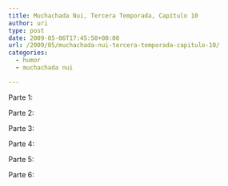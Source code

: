 ```yaml
---
title: Muchachada Nui, Tercera Temporada, Capítulo 10
author: uri
type: post
date: 2009-05-06T17:45:50+00:00
url: /2009/05/muchachada-nui-tercera-temporada-capitulo-10/
categories:
  - humor
  - muchachada nui

---
```

Parte 1:  


Parte 2:  


Parte 3:  


Parte 4:  


Parte 5:  


Parte 6: